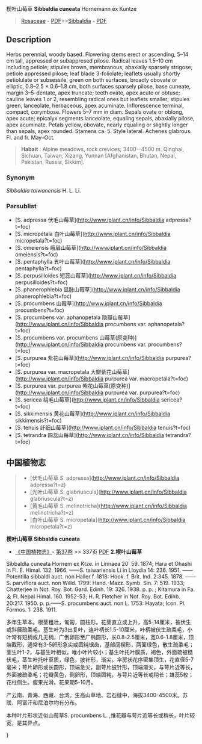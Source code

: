楔叶山莓草 **Sibbaldia cuneata** Hornemann ex Kuntze

> [Rosaceae](http://www.iplant.cn/info/Rosaceae?t=foc) - [PDF](http://www.iplant.cn/foc/pdf/Rosaceae.pdf)>>[Sibbaldia](http://www.iplant.cn/info/Sibbaldia?t=foc) - [PDF](http://www.iplant.cn/foc/pdf/Sibbaldia.pdf)

## Description

Herbs perennial, woody based. Flowering stems erect or ascending, 5–14 cm tall, appressed or subappresed pilose. Radical leaves 1.5–10 cm including petiole; stipules brown, membranous, abaxially sparsely strigose; petiole appressed pilose; leaf blade 3-foliolate; leaflets usually shortly petiolulate or subsessile, green on both surfaces, broadly obovate or elliptic, 0.8–2.5 × 0.6–1.8 cm, both surfaces sparsely pilose, base cuneate, margin 3–5-dentate, apex truncate; teeth ovate, apex acute or obtuse; cauline leaves 1 or 2, resembling radical ones but leaflets smaller; stipules green, lanceolate, herbaceous, apex acuminate. Inflorescence terminal, compact, corymbose. Flowers 5–7 mm in diam. Sepals ovate or oblong, apex acute; epicalyx segments lanceolate, equaling sepals, abaxially pilose, apex acuminate. Petals yellow, obovate, nearly equaling or slightly longer than sepals, apex rounded. Stamens ca. 5. Style lateral. Achenes glabrous. Fl. and fr. May–Oct.


> **Habait** : 
> Alpine meadows, rock crevices; 3400--4500 m. Qinghai, Sichuan, Taiwan, Xizang, Yunnan [Afghanistan, Bhutan, Nepal, Pakistan, Russia, Sikkim].

### Synonym
*Sibbaldia taiwanensis* H. L. Li.



### Parsublist

* [S.  adpressa  伏毛山莓草](http://www.iplant.cn/info/Sibbaldia adpressa?t=foc)
* [S.  micropetala  白叶山莓草](http://www.iplant.cn/info/Sibbaldia micropetala?t=foc)
* [S.  omeiensis  峨眉山莓草](http://www.iplant.cn/info/Sibbaldia omeiensis?t=foc)
* [S.  pentaphylla  五叶山莓草](http://www.iplant.cn/info/Sibbaldia pentaphylla?t=foc)
* [S.  perpusilloides  短蕊山莓草](http://www.iplant.cn/info/Sibbaldia perpusilloides?t=foc)
* [S.  phanerophlebia  显脉山莓草](http://www.iplant.cn/info/Sibbaldia phanerophlebia?t=foc)
* [S.  procumbens  山莓草](http://www.iplant.cn/info/Sibbaldia procumbens?t=foc)
* [S.  procumbens var. aphanopetala  隐瓣山莓草](http://www.iplant.cn/info/Sibbaldia procumbens var. aphanopetala?t=foc)
* [S.  procumbens var. procumbens  山莓草(原变种)](http://www.iplant.cn/info/Sibbaldia procumbens var. procumbens?t=foc)
* [S.  purpurea  紫花山莓草](http://www.iplant.cn/info/Sibbaldia purpurea?t=foc)
* [S.  purpurea var. macropetala  大瓣紫花山莓草](http://www.iplant.cn/info/Sibbaldia purpurea var. macropetala?t=foc)
* [S.  purpurea var. purpurea  紫花山莓草(原变种)](http://www.iplant.cn/info/Sibbaldia purpurea var. purpurea?t=foc)
* [S.  sericea  绢毛山莓草](http://www.iplant.cn/info/Sibbaldia sericea?t=foc)
* [S.  sikkimensis  黄花山莓草](http://www.iplant.cn/info/Sibbaldia sikkimensis?t=foc)
* [S.  tenuis  纤细山莓草](http://www.iplant.cn/info/Sibbaldia tenuis?t=foc)
* [S.  tetrandra  四蕊山莓草](http://www.iplant.cn/info/Sibbaldia tetrandra?t=foc)


## 中国植物志

> * [伏毛山莓草  S.  adpressa](http://www.iplant.cn/info/Sibbaldia adpressa?t=z)
> * [光叶山莓草  S.  glabriuscula](http://www.iplant.cn/info/Sibbaldia glabriuscula?t=z)
> * [黄毛山莓草  S.  melinotricha](http://www.iplant.cn/info/Sibbaldia melinotricha?t=z)
> * [白叶山莓草  S.  micropetala](http://www.iplant.cn/info/Sibbaldia micropetala?t=z)


**楔叶山莓草 Sibbaldia cuneata**

* [《中国植物志》](http://www.iplant.cn/frps)- [第37卷](http://www.iplant.cn/frps/vol/37) >> 337页 [PDF](http://www.iplant.cn/frps/pdf/37/337a.PDF)
**2.楔叶山莓草**

Sibbaldia cuneata Hornem ex Ktze. in Linnaea 20: 59. 1874; Hara et Ohashi in Fl. E. Himal. 132. 1966. ——S. taiwariensis Li in Lloydia 14: 236. 1951. ——Potentilla sibbaldi auct. non Haller f. 1818: Hook. f. Brit. Ind. 2:345. 1878. ——S. parviflora auct. non Willd. 1799: Hand.-Mazz. Symb. Sin. 7: 519. 1933; Chatterjee in Not. Roy. Bot. Gard. Edinh. 19: 326. 1938. p. p. ; Kitamura in Fa. ＆ Fl. Nepal Himal. 160. 1952-53; H. R. Fletcher in Not. Roy. Bot. Edinb. 20:217. 1950. p. p.——S. procumbens auct. non L. 1753: Hayata; Icon. Pl. Formos. 1: 238. 1911.

多年生草本。根茎粗壮，匍匐，圆柱形。花茎直立或上升，高5-14厘米，被伏生或斜展疏柔毛。基生叶为3出复叶，连叶柄长1.5-10厘米，叶柄被伏生疏柔毛，小叶常有短柄或几无柄，广倒卵形至广椭圆形，长0.8-2.5厘米，宽0.6-1.8厘米，顶端截形，通常有3-5卵形急尖或圆钝锯齿，基部阔楔形，两面绿色，散生疏柔毛；茎生叶1-2，与基生叶相似，唯小叶片较小；基生叶托叶膜质，褐色，外面疏被糙伏毛，茎生叶托叶草质，绿色，披针形，渐尖。伞房状花序密集顶生，花直径5-7毫米；萼片卵形或长圆形，顶端急尖，副萼片披针形，顶端渐尖，与萼片近等长，外面被疏柔毛；花瓣黄色，倒卵形，顶端圆钝，与萼片近等长或稍长；雄蕊5枚；花柱侧生。瘦果光滑。花果期5-10月。

产云南、青海、西藏、台湾。生高山草地、岩石缝中，海拔3400-4500米。苏联、阿富汗和尼泊尔均有分布。

本种叶片形状近似山莓草S. procumbens L. ,惟花瓣与萼片近等长或稍长，叶片较宽，是其异点。



}